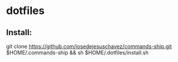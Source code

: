 # dotfiles

## Install:
git clone https://github.com/josedejesuschavez/commands-ship.git $HOME/.commands-ship && sh $HOME/.dotfiles/install.sh
